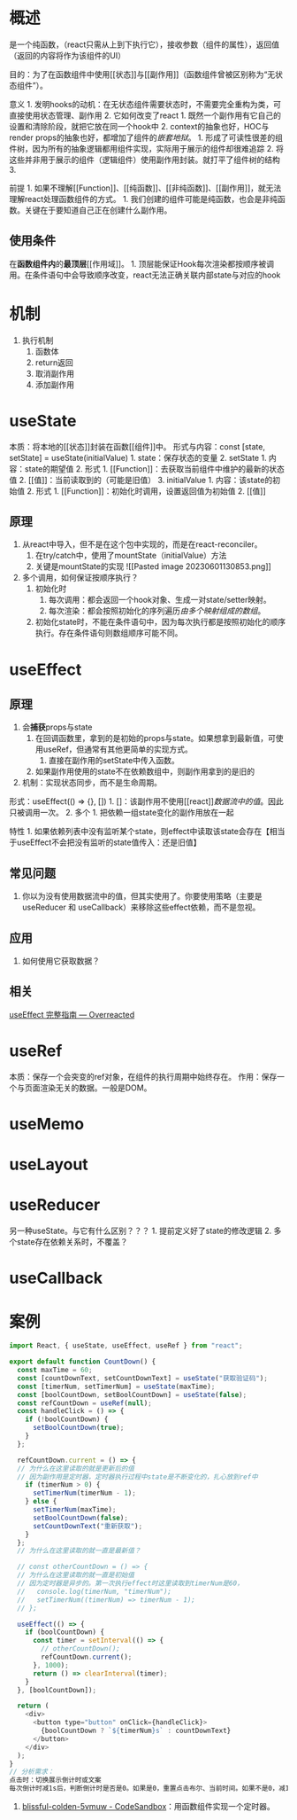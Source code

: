 # 概述
是一个纯函数，（react只需从上到下执行它），接收参数（组件的属性），返回值（返回的内容将作为该组件的UI）

目的：为了在函数组件中使用[[状态]]与[[副作用]]（函数组件曾被区别称为“无状态组件”）。

意义
	1. 发明hooks的动机：在无状态组件需要状态时，不需要完全重构为类，可直接使用状态管理、副作用
	2. 它如何改变了react
		1. 既然一个副作用有它自己的设置和清除阶段，就把它放在同一个hook中
		2. context的抽象也好，HOC与render props的抽象也好，都增加了组件的*嵌套地狱*。
			1. 形成了可读性很差的组件树，因为所有的抽象逻辑都用组件实现，实际用于展示的组件却很难追踪
			2. 将这些并非用于展示的组件（逻辑组件）使用副作用封装。就打平了组件树的结构
	3. 

前提
	1. 如果不理解[[Function]]、[[纯函数]]、[[非纯函数]]、[[副作用]]，就无法理解react处理函数组件的方式。
		1. 我们创建的组件可能是纯函数，也会是非纯函数。关键在于要知道自己正在创建什么副作用。
## 使用条件
在**函数组件内**的**最顶层**[[作用域]]。
	1. 顶层能保证Hook每次渲染都按顺序被调用。在条件语句中会导致顺序改变，react无法正确关联内部state与对应的hook
# 机制
1. 执行机制
	1. 函数体
	2. return返回
	3. 取消副作用
	4. 添加副作用

# useState
本质：将本地的[[状态]]封装在函数[[组件]]中。
形式与内容：const [state, setState] = useState(initialValue)
	1. state：保存状态的变量
	2. setState
		1. 内容：state的期望值
		2. 形式
			1. [[Function]]：去获取当前组件中维护的最新的状态值
			2. [[值]]：当前读取到的（可能是旧值）
	3. initialValue
		1. 内容：该state的初始值
		2. 形式
			1. [[Function]]：初始化时调用，设置返回值为初始值
			2. [[值]] 
## 原理
1. 从react中导入，但不是在这个包中实现的，而是在react-reconciler。
	1. 在try/catch中，使用了mountState（initialValue）方法
	2. 关键是mountState的实现 ![[Pasted image 20230601130853.png]] 
2. 多个调用，如何保证按顺序执行？
	1. 初始化时
		1. 每次调用：都会返回一个hook对象、生成一对state/setter映射。
		2. 每次渲染：都会按照初始化的序列遍历*由多个映射组成的数组*。
	2. 初始化state时，不能在条件语句中，因为每次执行都是按照初始化的顺序执行。存在条件语句则数组顺序可能不同。

# useEffect
## 原理
1. 会**捕获**props与state
	1. 在回调函数里，拿到的是初始的props与state。如果想拿到最新值，可使用useRef，但通常有其他更简单的实现方式。
		1. 直接在副作用的setState中传入函数。
	2. 如果副作用使用的state不在依赖数组中，则副作用拿到的是旧的
2. 机制：实现状态同步，而不是生命周期。

形式：useEffect(() => {}, [])
	1. []：该副作用不使用[[react]]*数据流中的值*。因此只被调用一次。
	2. 
多个
	1. 把依赖一组state变化的副作用放在一起

特性
	1. 如果依赖列表中没有监听某个state，则effect中读取该state会存在【相当于useEffect不会把没有监听的state值传入：还是旧值】
## 常见问题
1. 你以为没有使用数据流中的值，但其实使用了。你要使用策略（主要是useReducer 和 useCallback）来移除这些effect依赖，而不是忽视。
## 应用
1. 如何使用它获取数据？

## 相关
[useEffect 完整指南 — Overreacted](https://overreacted.io/zh-hans/a-complete-guide-to-useeffect/) 
# useRef
本质：保存一个会突变的ref对象，在组件的执行周期中始终存在。
作用：保存一个与页面渲染无关的数据。一般是DOM。
# useMemo

# useLayout

# useReducer
另一种useState。与它有什么区别？？？
	1. 提前定义好了state的修改逻辑
	2. 多个state存在依赖关系时，不覆盖？
# useCallback

# 案例
```js
import React, { useState, useEffect, useRef } from "react";

export default function CountDown() {
  const maxTime = 60;
  const [countDownText, setCountDownText] = useState("获取验证码");
  const [timerNum, setTimerNum] = useState(maxTime);
  const [boolCountDown, setBoolCountDown] = useState(false);
  const refCountDown = useRef(null);
  const handleClick = () => {
    if (!boolCountDown) {
      setBoolCountDown(true);
    }
  };

  refCountDown.current = () => {
  // 为什么在这里读取的就是更新后的值
  // 因为副作用是定时器，定时器执行过程中state是不断变化的，扎心放到ref中
    if (timerNum > 0) {
      setTimerNum(timerNum - 1);
    } else {
      setTimerNum(maxTime);
      setBoolCountDown(false);
      setCountDownText("重新获取");
    }
  };
  // 为什么在这里读取的就一直是最新值？

  // const otherCountDown = () => {
  // 为什么在这里读取的就一直是初始值
  // 因为定时器是异步的。第一次执行effect时这里读取到timerNum是60，
  //   console.log(timerNum, "timerNum");
  //   setTimerNum((timerNum) => timerNum - 1);
  // };

  useEffect(() => {
    if (boolCountDown) {
      const timer = setInterval(() => {
        // otherCountDown();
        refCountDown.current();
      }, 1000);
      return () => clearInterval(timer);
    }
  }, [boolCountDown]);

  return (
    <div>
      <button type="button" onClick={handleClick}>
        {boolCountDown ? `${timerNum}s` : countDownText}
      </button>
    </div>
  );
}
// 分析需求：
点击时：切换展示倒计时或文案
每次倒计时减1s后，判断倒计时是否是0。如果是0，重置点击布尔、当前时间。如果不是0，减1
```

1. [blissful-colden-5vmuw - CodeSandbox](https://codesandbox.io/s/blissful-colden-5vmuw)：用函数组件实现一个定时器。